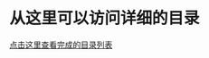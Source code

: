 ﻿# 从这里可以访问详细的目录

[点击这里查看完成的目录列表](https://keylinjay.github.io/IFE-baidu-front-end-lessons-practice/index.html)
